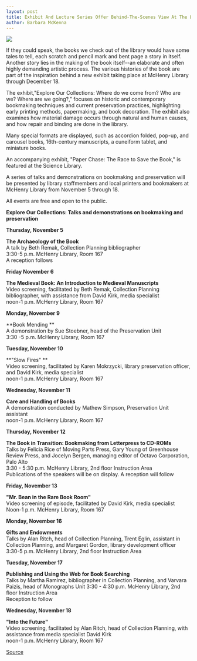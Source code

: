 ```yaml
---
layout: post
title: Exhibit And Lecture Series Offer Behind-The-Scenes View At The Library
author: Barbara McKenna
---
```


![][3]

If they could speak, the books we check out of the library would have some tales to tell, each scratch and pencil mark and bent page a story in itself. Another story lies in the making of the book itself--an elaborate and often highly demanding artistic process. The various histories of the book are part of the inspiration behind a new exhibit taking place at McHenry Library through December 18.

The exhibit,"Explore Our Collections: Where do we come from? Who are we? Where are we going?," focuses on historic and contemporary bookmaking techniques and current preservation practices, highlighting early printing methods, papermaking, and book decoration. The exhibit also examines how material damage occurs through natural and human causes, and how repair and binding are done in the library.

Many special formats are displayed, such as accordion folded, pop-up, and carousel books, 16th-century manuscripts, a cuneiform tablet, and miniature books.

An accompanying exhibit, "Paper Chase: The Race to Save the Book," is featured at the Science Library.

A series of talks and demonstrations on bookmaking and preservation will be presented by library staffmembers and local printers and bookmakers at McHenry Library from November 5 through 18.

All events are free and open to the public. 

**Explore Our Collections: Talks and demonstrations on bookmaking and preservation**

**Thursday, November 5**

**The Archaeology of the Book**  
A talk by Beth Remak, Collection Planning bibliographer    
3:30-5 p.m. McHenry Library, Room 167  
A reception follows

**Friday November 6**

**The Medieval Book: An Introduction to Medieval Manuscripts**  
Video screening, facilitated by Beth Remak, Collection Planning bibliographer, with assistance from David Kirk, media specialist    
noon-1 p.m. McHenry Library, Room 167

**Monday, November 9**

**Book Mending **  
A demonstration by Sue Stoebner, head of the Preservation Unit  
3:30 -5 p.m. McHenry Library, Room 167

**Tuesday, November 10**

**"Slow Fires" **  
Video screening, facilitated by Karen Mokrzycki, library preservation officer, and David Kirk, media specialist   
noon-1 p.m. McHenry Library, Room 167

**Wednesday, November 11**

**Care and Handling of Books**  
A demonstration conducted by Mathew Simpson, Preservation Unit assistant   
noon-1 p.m. McHenry Library, Room 167

**Thursday, November 12**

**The Book in Transition: Bookmaking from Letterpress to CD-ROMs**  
Talks by Felicia Rice of Moving Parts Press, Gary Young of Greenhouse Review Press, and Jocelyn Bergen, managing editor of Octavo Corporation, Palo Alto   
3:30 - 5:30 p.m. McHenry Library, 2nd floor Instruction Area  
Publications of the speakers will be on display. A reception will follow

**Friday, November 13**

**"Mr. Bean in the Rare Book Room"**   
Video screening of episode, facilitated by David Kirk, media specialist    
Noon-1 p.m. McHenry Library, Room 167

**Monday, November 16**

**Gifts and Endowments**  
Talks by Alan Ritch, head of Collection Planning, Trent Eglin, assistant in Collection Planning, and Margaret Gordon, library development officer   
3:30-5 p.m. McHenry Library, 2nd floor Instruction Area

**Tuesday, November 17**

**Publishing and Using the Web for Book Searching**  
Talks by Martha Ramirez, bibliographer in Collection Planning, and Varvara Paizis, head of Monographs Unit 
3:30 - 4:30 p.m. McHenry Library, 2nd floor Instruction Area   
Reception to follow

**Wednesday, November 18**

**"Into the Future"**  
Video screening, facilitated by Alan Ritch, head of Collection Planning, with assistance from media specialist David Kirk   
noon-1 p.m. McHenry Library, Room 167

[3]: http://www1.ucsc.edu/oncampus/currents/98-99/art/chaucer.98-11-02.jpg

[Source](http://www1.ucsc.edu/oncampus/currents/98-99/11-02/library.htm "Permalink to McHenry Library behind-the-scenes exhibit: 11-02-98")
